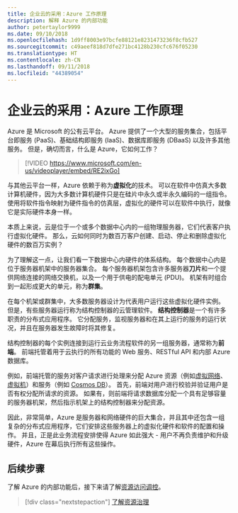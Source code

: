 ```yaml
---
title: 企业云的采用：Azure 工作原理
description: 解释 Azure 的内部功能
author: petertaylor9999
ms.date: 09/10/2018
ms.openlocfilehash: 1d9ff8003e97bcfe88121e8231473236f8cfb527
ms.sourcegitcommit: c49aeef818d7dfe271bc4128b230cfc676f05230
ms.translationtype: HT
ms.contentlocale: zh-CN
ms.lasthandoff: 09/11/2018
ms.locfileid: "44389054"
---
```

# <a name="enterprise-cloud-adoption-how-does-azure-work"></a>企业云的采用：Azure 工作原理

Azure 是 Microsoft 的公有云平台。 Azure 提供了一个大型的服务集合，包括平台即服务 (PaaS)、基础结构即服务 (IaaS)、数据库即服务 (DBaaS) 以及许多其他服务。 但是，确切而言，什么是 Azure，它如何工作？

> [!VIDEO https://www.microsoft.com/en-us/videoplayer/embed/RE2ixGo] 

与其他云平台一样，Azure 依赖于称为**虚拟化**的技术。 可以在软件中仿真大多数计算机硬件，因为大多数计算机硬件只是在硅片中永久或半永久编码的一组指令。 使用将软件指令映射为硬件指令的仿真层，虚拟化的硬件可以在软件中执行，就像它是实际硬件本身一样。

本质上来说，云是位于一个或多个数据中心内的一组物理服务器，它们代表客户执行虚拟化硬件。 那么，云如何同时为数百万客户创建、启动、停止和删除虚拟化硬件的数百万实例？

为了理解这一点，让我们看一下数据中心内硬件的体系结构。  每个数据中心内是位于服务器机架中的服务器集合。 每个服务器机架包含许多服务器**刀片**和一个提供网络连接的网络交换机，以及一个用于供电的配电单元 (PDU)。 机架有时组合到一起形成更大的单元，称为**群集**。 

在每个机架或群集中，大多数服务器设计为代表用户运行这些虚拟化硬件实例。 但是，有些服务器运行称为结构控制器的云管理软件。 **结构控制器**是一个有许多职责的分布式应用程序。 它分配服务，监视服务器和在其上运行的服务的运行状况，并且在服务器发生故障时将其修复。

结构控制器的每个实例连接到运行云业务流程软件的另一组服务器，通常称为**前端**。 前端托管着用于云执行的所有功能的 Web 服务、RESTful API 和内部 Azure 数据库。 

例如，前端托管的服务对客户请求进行处理来分配 Azure 资源（例如[虚拟网络][vnet]、[虚拟机][vms]）和服务（例如 [Cosmos DB][cosmosdb]）。 首先，前端对用户进行校验并验证用户是否有权分配所请求的资源。 如果有，则前端将请求数据库分配一个具有足够容量的服务器机架，然后指示机架上的结构控制器来分配资源。

因此，非常简单，Azure 是服务器和网络硬件的巨大集合，并且其中还包含一组复杂的分布式应用程序，它们安排这些服务器上的虚拟化硬件和软件的配置和操作。 并且，正是此业务流程安排使得 Azure 如此强大 - 用户不再负责维护和升级硬件，Azure 在幕后执行所有这些操作。 

## <a name="next-steps"></a>后续步骤

了解 Azure 的内部功能后，接下来请了解[资源访问调控](what-is-governance.md)。 

> [!div class="nextstepaction"]
> [了解资源治理](what-is-governance.md)

<!-- Links -->

[cosmosdb]: /azure/cosmos-db/introduction
[docs-add-users-to-aad]: /azure/active-directory/add-users-azure-active-directory?toc=/azure/architecture/cloud-adoption-guide/toc.json
[vms]: /azure/virtual-machines/
[vnet]: /azure/virtual-network/virtual-networks-overview
